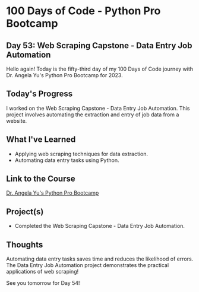 # 100 Days of Code - Python Pro Bootcamp
## Day 53: Web Scraping Capstone - Data Entry Job Automation

Hello again! Today is the fifty-third day of my 100 Days of Code journey with Dr. Angela Yu's Python Pro Bootcamp for 2023.

## Today's Progress
I worked on the Web Scraping Capstone - Data Entry Job Automation. This project involves automating the extraction and entry of job data from a website.

## What I've Learned
- Applying web scraping techniques for data extraction.
- Automating data entry tasks using Python.

## Link to the Course
[Dr. Angela Yu's Python Pro Bootcamp](https://www.udemy.com/course/100-days-of-code/)

## Project(s)
- Completed the Web Scraping Capstone - Data Entry Job Automation.

## Thoughts
Automating data entry tasks saves time and reduces the likelihood of errors. The Data Entry Job Automation project demonstrates the practical applications of web scraping!

See you tomorrow for Day 54!